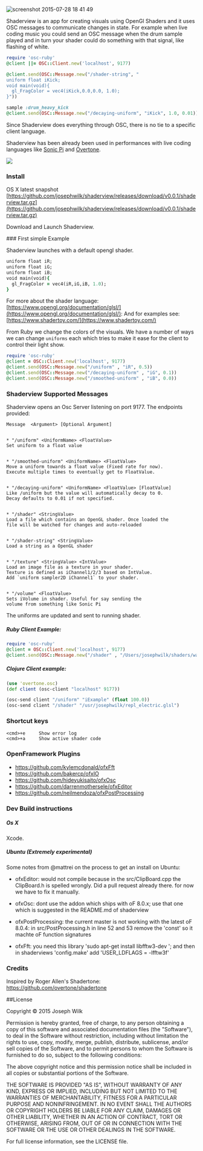 ![screenshot 2015-07-28 18 41 49](https://cloud.githubusercontent.com/assets/9792/8938008/2bacab68-355c-11e5-899a-dcd90928be12.png)

Shaderview is an app for creating visuals using OpenGl Shaders and it uses OSC messages to communicate changes in state. For example when live coding music you could send an OSC message when the drum sample played and in turn your shader could do something with that signal, like flashing of white.

```ruby
require 'osc-ruby'
@client ||= OSC::Client.new('localhost', 9177)

@client.send(OSC::Message.new("/shader-string", "
uniform float iKick;
void main(void){
  gl_FragColor = vec4(iKick,0.0,0.0, 1.0);
}"))

sample :drum_heavy_kick
@client.send(OSC::Message.new("/decaying-uniform", "iKick", 1.0, 0.01))
```

Since Shaderview does everything through OSC, there is no tie to a specific client language.

Shaderview has been already been used in performances with live coding languages like [Sonic Pi](http://sonic-pi.net/) and [Overtone](https://github.com/overtone/overtone).

![](https://pbs.twimg.com/media/CLVUhFjWwAE7dJP.png:small)

### Install

OS X latest snapshot [https://github.com/josephwilk/shaderview/releases/download/v0.0.1/shaderview.tar.gz](https://github.com/josephwilk/shaderview/releases/download/v0.0.1/shaderview.tar.gz)

Download and Launch Shaderview.

### First simple Example

Shaderview launches with a default opengl shader. 

```ruby
uniform float iR;
uniform float iG;
uniform float iB;
void main(void){
  gl_FragColor = vec4(iR,iG,iB, 1.0);
}
```

For more about the shader language: [https://www.opengl.org/documentation/glsl/](https://www.opengl.org/documentation/glsl/):
And for examples see: [https://www.shadertoy.com/](https://www.shadertoy.com/)

From Ruby we change the colors of the visuals. We have a number of ways we can change `uniforms` each
which tries to make it ease for the client to control their light show.

```ruby
require 'osc-ruby'
@client = OSC::Client.new('localhost', 9177)
@client.send(OSC::Message.new("/uniform" , "iR", 0.5))
@client.send(OSC::Message.new("/decaying-uniform" , "iG", 0.1))
@client.send(OSC::Message.new("/smoothed-uniform" , "iB", 0.0))
```

### Shaderview Supported Messages

Shaderview opens an Osc Server listening on port 9177. 
The endpoints provided:

```
Message  <Argument> [Optional Argument]


* "/uniform" <UniformName> <FloatValue>
Set uniform to a float value


* "/smoothed-uniform" <UniformName> <FloatValue>
Move a uniform towards a float value (Fixed rate for now). 
Execute multiple times to eventually get to FloatValue.


* "/decaying-uniform" <UniformName> <FloatValue> [FloatValue]
Like /uniform but the value will automatically decay to 0. 
Decay defaults to 0.01 if not specified.


* "/shader" <StringValue>
Load a file which contains an OpenGL shader. Once loaded the 
file will be watched for changes and auto-reloaded


* "/shader-string" <StringValue>
Load a string as a OpenGL shader


* "/texture" <StringValue> <IntValue>
Load an image file as a texture in your shader. 
Texture is defined as iChannel1/2/3 based on IntValue. 
Add `uniform sampler2D iChannel1` to your shader.


* "/volume" <FloatValue>
Sets iVolume in shader. Useful for say sending the 
volume from something like Sonic Pi
```

The uniforms are updated and sent to running shader.

##### Ruby Client Example:
```ruby
require 'osc-ruby'
@client = OSC::Client.new('localhost', 9177)
@client.send(OSC::Message.new("/shader" , "/Users/josephwilk/shaders/wave.glsl"))
```

##### Clojure Client example:
```clojure
(use 'overtone.osc)
(def client (osc-client "localhost" 9177))

(osc-send client "/uniform" "iExample" (float 100.0))
(osc-send client "/shader" "/usr/josephwilk/repl_electric.glsl")
```

### Shortcut keys

```
<cmd>+e     Show error log
<cmd>+a     Show active shader code
```

### OpenFramework Plugins

* https://github.com/kylemcdonald/ofxFft
* https://github.com/bakercp/ofxIO
* https://github.com/hideyukisaito/ofxOsc
* https://github.com/darrenmothersele/ofxEditor
* https://github.com/neilmendoza/ofxPostProcessing

### Dev Build instructions

##### Os X

Xcode.

##### Ubuntu (Extremely experimental)

Some notes from @mattrei on the process to get an install on Ubuntu:  

* ofxEditor: would not compile because in the src/ClipBoard.cpp the ClipBoard.h is spelled wrongly. Did a pull request already there. for now we have to fix it manually.

* ofxOsc: dont use the addon which ships with oF 8.0.x; use that one which is suggested in the README.md of shaderview

* ofxPostProcessing: the current master is not working with the latest oF 8.0.4: in src/PostProcessing.h in line 52 and 53 remove the 'const' so it machte oF function signatures

* ofxFft: you need this library 'sudo apt-get install libfftw3-dev '; and then in shaderviews 'config.make' add 'USER_LDFLAGS = -lfftw3f'

### Credits

Inspired by Roger Allen's Shadertone: https://github.com/overtone/shadertone

##License

Copyright © 2015 Joseph Wilk

Permission is hereby granted, free of charge, to any person obtaining a copy of this software and associated documentation files (the "Software"), to deal in the Software without restriction, including without limitation the rights to use, copy, modify, merge, publish, distribute, sublicense, and/or sell copies of the Software, and to permit persons to whom the Software is furnished to do so, subject to the following conditions:

The above copyright notice and this permission notice shall be included in all copies or substantial portions of the Software.

THE SOFTWARE IS PROVIDED "AS IS", WITHOUT WARRANTY OF ANY KIND, EXPRESS OR IMPLIED, INCLUDING BUT NOT LIMITED TO THE WARRANTIES OF MERCHANTABILITY, FITNESS FOR A PARTICULAR PURPOSE AND NONINFRINGEMENT. IN NO EVENT SHALL THE AUTHORS OR COPYRIGHT HOLDERS BE LIABLE FOR ANY CLAIM, DAMAGES OR OTHER LIABILITY, WHETHER IN AN ACTION OF CONTRACT, TORT OR OTHERWISE, ARISING FROM, OUT OF OR IN CONNECTION WITH THE SOFTWARE OR THE USE OR OTHER DEALINGS IN THE SOFTWARE.

For full license information, see the LICENSE file.
